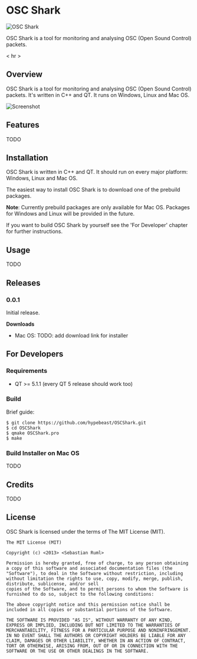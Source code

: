 
# OSC Shark
![OSC Shark](https://raw.github.com/hypebeast/OSCShark/master/assets/app_icon.png)

OSC Shark is a tool for monitoring and analysing OSC (Open Sound Control) packets.

< hr >

## Overview

OSC Shark is a tool for monitoring and analysing OSC (Open Sound Control) packets. It's written in C++ and QT. It runs on Windows, Linux and Mac OS.

![Screenshot](https://raw.github.com/hypebeast/OSCShark/master/assets/screenshots/screenshot_1.png)

## Features

TODO

## Installation

OSC Shark is written in C++ and QT. It should run on every major platform: Windows, Linux and Mac OS.

The easiest way to install OSC Shark is to download one of the prebuild packages.

**Note**: Currently prebuild packages are only available for Mac OS. Packages for Windows and Linux will be provided in the future.

If you want to build OSC Shark by yourself see the 'For Developer' chapter for further instructions.

## Usage

TODO

## Releases

### 0.0.1

Initial release.

**Downloads**

* Mac OS: TODO: add download link for installer

## For Developers

### Requirements

* QT >= 5.1.1 (every QT 5 release should work too)

### Build

Brief guide:

    $ git clone https://github.com/hypebeast/OSCShark.git
    $ cd OSCShark
    $ qmake OSCShark.pro
    $ make

### Build Installer on Mac OS

TODO

## Credits

TODO

## License

OSC Shark is licensed under the terms of The MIT License (MIT).

    The MIT License (MIT)

    Copyright (c) <2013> <Sebastian Ruml>

    Permission is hereby granted, free of charge, to any person obtaining a copy of this software and associated documentation files (the "Software"), to deal in the Software without restriction, including without limitation the rights to use, copy, modify, merge, publish, distribute, sublicense, and/or sell
    copies of the Software, and to permit persons to whom the Software is furnished to do so, subject to the following conditions:

    The above copyright notice and this permission notice shall be included in all copies or substantial portions of the Software.

    THE SOFTWARE IS PROVIDED "AS IS", WITHOUT WARRANTY OF ANY KIND, EXPRESS OR IMPLIED, INCLUDING BUT NOT LIMITED TO THE WARRANTIES OF MERCHANTABILITY, FITNESS FOR A PARTICULAR PURPOSE AND NONINFRINGEMENT. IN NO EVENT SHALL THE AUTHORS OR COPYRIGHT HOLDERS BE LIABLE FOR ANY CLAIM, DAMAGES OR OTHER LIABILITY, WHETHER IN AN ACTION OF CONTRACT, TORT OR OTHERWISE, ARISING FROM, OUT OF OR IN CONNECTION WITH THE SOFTWARE OR THE USE OR OTHER DEALINGS IN THE SOFTWARE.
